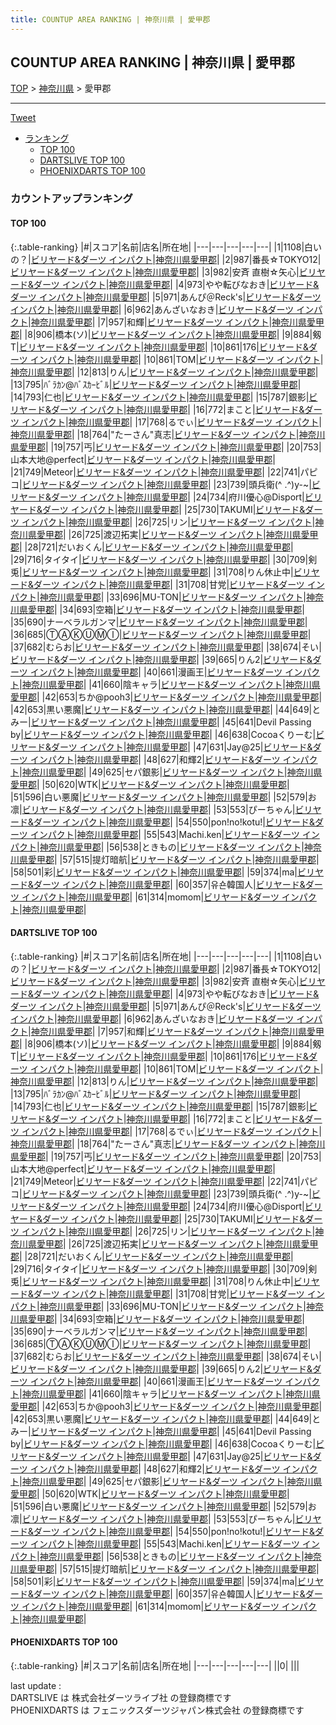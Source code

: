 ```yaml
---
title: COUNTUP AREA RANKING | 神奈川県 | 愛甲郡
---
```

## COUNTUP AREA RANKING | 神奈川県 | 愛甲郡

[TOP](/darts/rank/) > [神奈川県](/darts/rank/神奈川県/) > 愛甲郡

___

<a href="https://twitter.com/share?ref_src=twsrc%5Etfw" data-text="COUNTUP AREA RANKING | 神奈川県愛甲郡" class="twitter-share-button" data-hashtags="DARTSLIVE,PHOENIXDARTS,darts,ダーツ" data-show-count="false">Tweet</a>

* [ランキング](#カウントアップランキング)
    * [TOP 100](#top-100)
    * [DARTSLIVE TOP 100](#dartslive-top-100)
    * [PHOENIXDARTS TOP 100](#phoenixdarts-top-100)

### カウントアップランキング

#### TOP 100



{:.table-ranking}
|#|スコア|名前|店名|所在地|
|---|---|---|---|---|
|1|1108|<span class="rank-name-dl">白いの？</span>|<a href="https://search.dartslive.com/jp/shop/c2b09e192a721fc60d9b047a20a7ba1e">ビリヤード&ダーツ インパクト</a>|<a href="/darts/rank/神奈川県/愛甲郡">神奈川県愛甲郡</a>|
|2|987|<span class="rank-name-dl">番長☆TOKYO12</span>|<a href="https://search.dartslive.com/jp/shop/c2b09e192a721fc60d9b047a20a7ba1e">ビリヤード&ダーツ インパクト</a>|<a href="/darts/rank/神奈川県/愛甲郡">神奈川県愛甲郡</a>|
|3|982|<span class="rank-name-dl">安斉 直樹☆矢心</span>|<a href="https://search.dartslive.com/jp/shop/c2b09e192a721fc60d9b047a20a7ba1e">ビリヤード&ダーツ インパクト</a>|<a href="/darts/rank/神奈川県/愛甲郡">神奈川県愛甲郡</a>|
|4|973|<span class="rank-name-dl">やや転びなおき</span>|<a href="https://search.dartslive.com/jp/shop/c2b09e192a721fc60d9b047a20a7ba1e">ビリヤード&ダーツ インパクト</a>|<a href="/darts/rank/神奈川県/愛甲郡">神奈川県愛甲郡</a>|
|5|971|<span class="rank-name-dl">あんぴ＠Reck&#x27;s</span>|<a href="https://search.dartslive.com/jp/shop/c2b09e192a721fc60d9b047a20a7ba1e">ビリヤード&ダーツ インパクト</a>|<a href="/darts/rank/神奈川県/愛甲郡">神奈川県愛甲郡</a>|
|6|962|<span class="rank-name-dl">あんざいなおき</span>|<a href="https://search.dartslive.com/jp/shop/c2b09e192a721fc60d9b047a20a7ba1e">ビリヤード&ダーツ インパクト</a>|<a href="/darts/rank/神奈川県/愛甲郡">神奈川県愛甲郡</a>|
|7|957|<span class="rank-name-dl">和輝</span>|<a href="https://search.dartslive.com/jp/shop/c2b09e192a721fc60d9b047a20a7ba1e">ビリヤード&ダーツ インパクト</a>|<a href="/darts/rank/神奈川県/愛甲郡">神奈川県愛甲郡</a>|
|8|906|<span class="rank-name-dl">橋本(ソ)</span>|<a href="https://search.dartslive.com/jp/shop/c2b09e192a721fc60d9b047a20a7ba1e">ビリヤード&ダーツ インパクト</a>|<a href="/darts/rank/神奈川県/愛甲郡">神奈川県愛甲郡</a>|
|9|884|<span class="rank-name-dl">剱T</span>|<a href="https://search.dartslive.com/jp/shop/c2b09e192a721fc60d9b047a20a7ba1e">ビリヤード&ダーツ インパクト</a>|<a href="/darts/rank/神奈川県/愛甲郡">神奈川県愛甲郡</a>|
|10|861|<span class="rank-name-dl">176</span>|<a href="https://search.dartslive.com/jp/shop/c2b09e192a721fc60d9b047a20a7ba1e">ビリヤード&ダーツ インパクト</a>|<a href="/darts/rank/神奈川県/愛甲郡">神奈川県愛甲郡</a>|
|10|861|<span class="rank-name-dl">TOM</span>|<a href="https://search.dartslive.com/jp/shop/c2b09e192a721fc60d9b047a20a7ba1e">ビリヤード&ダーツ インパクト</a>|<a href="/darts/rank/神奈川県/愛甲郡">神奈川県愛甲郡</a>|
|12|813|<span class="rank-name-dl">りん</span>|<a href="https://search.dartslive.com/jp/shop/c2b09e192a721fc60d9b047a20a7ba1e">ビリヤード&ダーツ インパクト</a>|<a href="/darts/rank/神奈川県/愛甲郡">神奈川県愛甲郡</a>|
|13|795|<span class="rank-name-dl">ﾊﾞﾗｶﾝ@ﾊﾞｽｶｰﾋﾞﾙ</span>|<a href="https://search.dartslive.com/jp/shop/c2b09e192a721fc60d9b047a20a7ba1e">ビリヤード&ダーツ インパクト</a>|<a href="/darts/rank/神奈川県/愛甲郡">神奈川県愛甲郡</a>|
|14|793|<span class="rank-name-dl">仁也</span>|<a href="https://search.dartslive.com/jp/shop/c2b09e192a721fc60d9b047a20a7ba1e">ビリヤード&ダーツ インパクト</a>|<a href="/darts/rank/神奈川県/愛甲郡">神奈川県愛甲郡</a>|
|15|787|<span class="rank-name-dl">銀影</span>|<a href="https://search.dartslive.com/jp/shop/c2b09e192a721fc60d9b047a20a7ba1e">ビリヤード&ダーツ インパクト</a>|<a href="/darts/rank/神奈川県/愛甲郡">神奈川県愛甲郡</a>|
|16|772|<span class="rank-name-dl">まこと</span>|<a href="https://search.dartslive.com/jp/shop/c2b09e192a721fc60d9b047a20a7ba1e">ビリヤード&ダーツ インパクト</a>|<a href="/darts/rank/神奈川県/愛甲郡">神奈川県愛甲郡</a>|
|17|768|<span class="rank-name-dl">るでぃ</span>|<a href="https://search.dartslive.com/jp/shop/c2b09e192a721fc60d9b047a20a7ba1e">ビリヤード&ダーツ インパクト</a>|<a href="/darts/rank/神奈川県/愛甲郡">神奈川県愛甲郡</a>|
|18|764|<span class="rank-name-dl">&quot;たーさん&quot;真志</span>|<a href="https://search.dartslive.com/jp/shop/c2b09e192a721fc60d9b047a20a7ba1e">ビリヤード&ダーツ インパクト</a>|<a href="/darts/rank/神奈川県/愛甲郡">神奈川県愛甲郡</a>|
|19|757|<span class="rank-name-dl">丐</span>|<a href="https://search.dartslive.com/jp/shop/c2b09e192a721fc60d9b047a20a7ba1e">ビリヤード&ダーツ インパクト</a>|<a href="/darts/rank/神奈川県/愛甲郡">神奈川県愛甲郡</a>|
|20|753|<span class="rank-name-dl">山本大地@perfect</span>|<a href="https://search.dartslive.com/jp/shop/c2b09e192a721fc60d9b047a20a7ba1e">ビリヤード&ダーツ インパクト</a>|<a href="/darts/rank/神奈川県/愛甲郡">神奈川県愛甲郡</a>|
|21|749|<span class="rank-name-dl">Meteor</span>|<a href="https://search.dartslive.com/jp/shop/c2b09e192a721fc60d9b047a20a7ba1e">ビリヤード&ダーツ インパクト</a>|<a href="/darts/rank/神奈川県/愛甲郡">神奈川県愛甲郡</a>|
|22|741|<span class="rank-name-dl">パピコ</span>|<a href="https://search.dartslive.com/jp/shop/c2b09e192a721fc60d9b047a20a7ba1e">ビリヤード&ダーツ インパクト</a>|<a href="/darts/rank/神奈川県/愛甲郡">神奈川県愛甲郡</a>|
|23|739|<span class="rank-name-dl">頭兵衛(^ .^)y-~</span>|<a href="https://search.dartslive.com/jp/shop/c2b09e192a721fc60d9b047a20a7ba1e">ビリヤード&ダーツ インパクト</a>|<a href="/darts/rank/神奈川県/愛甲郡">神奈川県愛甲郡</a>|
|24|734|<span class="rank-name-dl">府川優心@Disport</span>|<a href="https://search.dartslive.com/jp/shop/c2b09e192a721fc60d9b047a20a7ba1e">ビリヤード&ダーツ インパクト</a>|<a href="/darts/rank/神奈川県/愛甲郡">神奈川県愛甲郡</a>|
|25|730|<span class="rank-name-dl">TAKUMI</span>|<a href="https://search.dartslive.com/jp/shop/c2b09e192a721fc60d9b047a20a7ba1e">ビリヤード&ダーツ インパクト</a>|<a href="/darts/rank/神奈川県/愛甲郡">神奈川県愛甲郡</a>|
|26|725|<span class="rank-name-dl">リン</span>|<a href="https://search.dartslive.com/jp/shop/c2b09e192a721fc60d9b047a20a7ba1e">ビリヤード&ダーツ インパクト</a>|<a href="/darts/rank/神奈川県/愛甲郡">神奈川県愛甲郡</a>|
|26|725|<span class="rank-name-dl">渡辺拓実</span>|<a href="https://search.dartslive.com/jp/shop/c2b09e192a721fc60d9b047a20a7ba1e">ビリヤード&ダーツ インパクト</a>|<a href="/darts/rank/神奈川県/愛甲郡">神奈川県愛甲郡</a>|
|28|721|<span class="rank-name-dl">だいおくん</span>|<a href="https://search.dartslive.com/jp/shop/c2b09e192a721fc60d9b047a20a7ba1e">ビリヤード&ダーツ インパクト</a>|<a href="/darts/rank/神奈川県/愛甲郡">神奈川県愛甲郡</a>|
|29|716|<span class="rank-name-dl">タイタイ</span>|<a href="https://search.dartslive.com/jp/shop/c2b09e192a721fc60d9b047a20a7ba1e">ビリヤード&ダーツ インパクト</a>|<a href="/darts/rank/神奈川県/愛甲郡">神奈川県愛甲郡</a>|
|30|709|<span class="rank-name-dl">剣兎</span>|<a href="https://search.dartslive.com/jp/shop/c2b09e192a721fc60d9b047a20a7ba1e">ビリヤード&ダーツ インパクト</a>|<a href="/darts/rank/神奈川県/愛甲郡">神奈川県愛甲郡</a>|
|31|708|<span class="rank-name-dl">りん休止中</span>|<a href="https://search.dartslive.com/jp/shop/c2b09e192a721fc60d9b047a20a7ba1e">ビリヤード&ダーツ インパクト</a>|<a href="/darts/rank/神奈川県/愛甲郡">神奈川県愛甲郡</a>|
|31|708|<span class="rank-name-dl">甘党</span>|<a href="https://search.dartslive.com/jp/shop/c2b09e192a721fc60d9b047a20a7ba1e">ビリヤード&ダーツ インパクト</a>|<a href="/darts/rank/神奈川県/愛甲郡">神奈川県愛甲郡</a>|
|33|696|<span class="rank-name-dl">MU-TON</span>|<a href="https://search.dartslive.com/jp/shop/c2b09e192a721fc60d9b047a20a7ba1e">ビリヤード&ダーツ インパクト</a>|<a href="/darts/rank/神奈川県/愛甲郡">神奈川県愛甲郡</a>|
|34|693|<span class="rank-name-dl">空箱</span>|<a href="https://search.dartslive.com/jp/shop/c2b09e192a721fc60d9b047a20a7ba1e">ビリヤード&ダーツ インパクト</a>|<a href="/darts/rank/神奈川県/愛甲郡">神奈川県愛甲郡</a>|
|35|690|<span class="rank-name-dl">ナーベラルガンマ</span>|<a href="https://search.dartslive.com/jp/shop/c2b09e192a721fc60d9b047a20a7ba1e">ビリヤード&ダーツ インパクト</a>|<a href="/darts/rank/神奈川県/愛甲郡">神奈川県愛甲郡</a>|
|36|685|<span class="rank-name-dl">ⓉⒶⓀⓊⓂⒾ</span>|<a href="https://search.dartslive.com/jp/shop/c2b09e192a721fc60d9b047a20a7ba1e">ビリヤード&ダーツ インパクト</a>|<a href="/darts/rank/神奈川県/愛甲郡">神奈川県愛甲郡</a>|
|37|682|<span class="rank-name-dl">むらお</span>|<a href="https://search.dartslive.com/jp/shop/c2b09e192a721fc60d9b047a20a7ba1e">ビリヤード&ダーツ インパクト</a>|<a href="/darts/rank/神奈川県/愛甲郡">神奈川県愛甲郡</a>|
|38|674|<span class="rank-name-dl">そい</span>|<a href="https://search.dartslive.com/jp/shop/c2b09e192a721fc60d9b047a20a7ba1e">ビリヤード&ダーツ インパクト</a>|<a href="/darts/rank/神奈川県/愛甲郡">神奈川県愛甲郡</a>|
|39|665|<span class="rank-name-dl">りん2</span>|<a href="https://search.dartslive.com/jp/shop/c2b09e192a721fc60d9b047a20a7ba1e">ビリヤード&ダーツ インパクト</a>|<a href="/darts/rank/神奈川県/愛甲郡">神奈川県愛甲郡</a>|
|40|661|<span class="rank-name-dl">漫画王</span>|<a href="https://search.dartslive.com/jp/shop/c2b09e192a721fc60d9b047a20a7ba1e">ビリヤード&ダーツ インパクト</a>|<a href="/darts/rank/神奈川県/愛甲郡">神奈川県愛甲郡</a>|
|41|660|<span class="rank-name-dl">陰キャラ</span>|<a href="https://search.dartslive.com/jp/shop/c2b09e192a721fc60d9b047a20a7ba1e">ビリヤード&ダーツ インパクト</a>|<a href="/darts/rank/神奈川県/愛甲郡">神奈川県愛甲郡</a>|
|42|653|<span class="rank-name-dl">ちか@pooh3</span>|<a href="https://search.dartslive.com/jp/shop/c2b09e192a721fc60d9b047a20a7ba1e">ビリヤード&ダーツ インパクト</a>|<a href="/darts/rank/神奈川県/愛甲郡">神奈川県愛甲郡</a>|
|42|653|<span class="rank-name-dl">黒い悪魔</span>|<a href="https://search.dartslive.com/jp/shop/c2b09e192a721fc60d9b047a20a7ba1e">ビリヤード&ダーツ インパクト</a>|<a href="/darts/rank/神奈川県/愛甲郡">神奈川県愛甲郡</a>|
|44|649|<span class="rank-name-dl">とみー</span>|<a href="https://search.dartslive.com/jp/shop/c2b09e192a721fc60d9b047a20a7ba1e">ビリヤード&ダーツ インパクト</a>|<a href="/darts/rank/神奈川県/愛甲郡">神奈川県愛甲郡</a>|
|45|641|<span class="rank-name-dl">Devil Passing by</span>|<a href="https://search.dartslive.com/jp/shop/c2b09e192a721fc60d9b047a20a7ba1e">ビリヤード&ダーツ インパクト</a>|<a href="/darts/rank/神奈川県/愛甲郡">神奈川県愛甲郡</a>|
|46|638|<span class="rank-name-dl">Cocoaくりーむ</span>|<a href="https://search.dartslive.com/jp/shop/c2b09e192a721fc60d9b047a20a7ba1e">ビリヤード&ダーツ インパクト</a>|<a href="/darts/rank/神奈川県/愛甲郡">神奈川県愛甲郡</a>|
|47|631|<span class="rank-name-dl">Jay@25</span>|<a href="https://search.dartslive.com/jp/shop/c2b09e192a721fc60d9b047a20a7ba1e">ビリヤード&ダーツ インパクト</a>|<a href="/darts/rank/神奈川県/愛甲郡">神奈川県愛甲郡</a>|
|48|627|<span class="rank-name-dl">和輝2</span>|<a href="https://search.dartslive.com/jp/shop/c2b09e192a721fc60d9b047a20a7ba1e">ビリヤード&ダーツ インパクト</a>|<a href="/darts/rank/神奈川県/愛甲郡">神奈川県愛甲郡</a>|
|49|625|<span class="rank-name-dl">セパ銀影</span>|<a href="https://search.dartslive.com/jp/shop/c2b09e192a721fc60d9b047a20a7ba1e">ビリヤード&ダーツ インパクト</a>|<a href="/darts/rank/神奈川県/愛甲郡">神奈川県愛甲郡</a>|
|50|620|<span class="rank-name-dl">WTK</span>|<a href="https://search.dartslive.com/jp/shop/c2b09e192a721fc60d9b047a20a7ba1e">ビリヤード&ダーツ インパクト</a>|<a href="/darts/rank/神奈川県/愛甲郡">神奈川県愛甲郡</a>|
|51|596|<span class="rank-name-dl">白い悪魔</span>|<a href="https://search.dartslive.com/jp/shop/c2b09e192a721fc60d9b047a20a7ba1e">ビリヤード&ダーツ インパクト</a>|<a href="/darts/rank/神奈川県/愛甲郡">神奈川県愛甲郡</a>|
|52|579|<span class="rank-name-dl">お凛</span>|<a href="https://search.dartslive.com/jp/shop/c2b09e192a721fc60d9b047a20a7ba1e">ビリヤード&ダーツ インパクト</a>|<a href="/darts/rank/神奈川県/愛甲郡">神奈川県愛甲郡</a>|
|53|553|<span class="rank-name-dl">ぴーちゃん</span>|<a href="https://search.dartslive.com/jp/shop/c2b09e192a721fc60d9b047a20a7ba1e">ビリヤード&ダーツ インパクト</a>|<a href="/darts/rank/神奈川県/愛甲郡">神奈川県愛甲郡</a>|
|54|550|<span class="rank-name-dl">pon!no!kotu!</span>|<a href="https://search.dartslive.com/jp/shop/c2b09e192a721fc60d9b047a20a7ba1e">ビリヤード&ダーツ インパクト</a>|<a href="/darts/rank/神奈川県/愛甲郡">神奈川県愛甲郡</a>|
|55|543|<span class="rank-name-dl">Machi.ken</span>|<a href="https://search.dartslive.com/jp/shop/c2b09e192a721fc60d9b047a20a7ba1e">ビリヤード&ダーツ インパクト</a>|<a href="/darts/rank/神奈川県/愛甲郡">神奈川県愛甲郡</a>|
|56|538|<span class="rank-name-dl">ときもの</span>|<a href="https://search.dartslive.com/jp/shop/c2b09e192a721fc60d9b047a20a7ba1e">ビリヤード&ダーツ インパクト</a>|<a href="/darts/rank/神奈川県/愛甲郡">神奈川県愛甲郡</a>|
|57|515|<span class="rank-name-dl">提灯暗航</span>|<a href="https://search.dartslive.com/jp/shop/c2b09e192a721fc60d9b047a20a7ba1e">ビリヤード&ダーツ インパクト</a>|<a href="/darts/rank/神奈川県/愛甲郡">神奈川県愛甲郡</a>|
|58|501|<span class="rank-name-dl">彩</span>|<a href="https://search.dartslive.com/jp/shop/c2b09e192a721fc60d9b047a20a7ba1e">ビリヤード&ダーツ インパクト</a>|<a href="/darts/rank/神奈川県/愛甲郡">神奈川県愛甲郡</a>|
|59|374|<span class="rank-name-dl">ma</span>|<a href="https://search.dartslive.com/jp/shop/c2b09e192a721fc60d9b047a20a7ba1e">ビリヤード&ダーツ インパクト</a>|<a href="/darts/rank/神奈川県/愛甲郡">神奈川県愛甲郡</a>|
|60|357|<span class="rank-name-dl">유숀韓国人</span>|<a href="https://search.dartslive.com/jp/shop/c2b09e192a721fc60d9b047a20a7ba1e">ビリヤード&ダーツ インパクト</a>|<a href="/darts/rank/神奈川県/愛甲郡">神奈川県愛甲郡</a>|
|61|314|<span class="rank-name-dl">momom</span>|<a href="https://search.dartslive.com/jp/shop/c2b09e192a721fc60d9b047a20a7ba1e">ビリヤード&ダーツ インパクト</a>|<a href="/darts/rank/神奈川県/愛甲郡">神奈川県愛甲郡</a>|


#### DARTSLIVE TOP 100



{:.table-ranking}
|#|スコア|名前|店名|所在地|
|---|---|---|---|---|
|1|1108|<span class="rank-name-dl">白いの？</span>|<a href="https://search.dartslive.com/jp/shop/c2b09e192a721fc60d9b047a20a7ba1e">ビリヤード&ダーツ インパクト</a>|<a href="/darts/rank/神奈川県/愛甲郡">神奈川県愛甲郡</a>|
|2|987|<span class="rank-name-dl">番長☆TOKYO12</span>|<a href="https://search.dartslive.com/jp/shop/c2b09e192a721fc60d9b047a20a7ba1e">ビリヤード&ダーツ インパクト</a>|<a href="/darts/rank/神奈川県/愛甲郡">神奈川県愛甲郡</a>|
|3|982|<span class="rank-name-dl">安斉 直樹☆矢心</span>|<a href="https://search.dartslive.com/jp/shop/c2b09e192a721fc60d9b047a20a7ba1e">ビリヤード&ダーツ インパクト</a>|<a href="/darts/rank/神奈川県/愛甲郡">神奈川県愛甲郡</a>|
|4|973|<span class="rank-name-dl">やや転びなおき</span>|<a href="https://search.dartslive.com/jp/shop/c2b09e192a721fc60d9b047a20a7ba1e">ビリヤード&ダーツ インパクト</a>|<a href="/darts/rank/神奈川県/愛甲郡">神奈川県愛甲郡</a>|
|5|971|<span class="rank-name-dl">あんぴ＠Reck&#x27;s</span>|<a href="https://search.dartslive.com/jp/shop/c2b09e192a721fc60d9b047a20a7ba1e">ビリヤード&ダーツ インパクト</a>|<a href="/darts/rank/神奈川県/愛甲郡">神奈川県愛甲郡</a>|
|6|962|<span class="rank-name-dl">あんざいなおき</span>|<a href="https://search.dartslive.com/jp/shop/c2b09e192a721fc60d9b047a20a7ba1e">ビリヤード&ダーツ インパクト</a>|<a href="/darts/rank/神奈川県/愛甲郡">神奈川県愛甲郡</a>|
|7|957|<span class="rank-name-dl">和輝</span>|<a href="https://search.dartslive.com/jp/shop/c2b09e192a721fc60d9b047a20a7ba1e">ビリヤード&ダーツ インパクト</a>|<a href="/darts/rank/神奈川県/愛甲郡">神奈川県愛甲郡</a>|
|8|906|<span class="rank-name-dl">橋本(ソ)</span>|<a href="https://search.dartslive.com/jp/shop/c2b09e192a721fc60d9b047a20a7ba1e">ビリヤード&ダーツ インパクト</a>|<a href="/darts/rank/神奈川県/愛甲郡">神奈川県愛甲郡</a>|
|9|884|<span class="rank-name-dl">剱T</span>|<a href="https://search.dartslive.com/jp/shop/c2b09e192a721fc60d9b047a20a7ba1e">ビリヤード&ダーツ インパクト</a>|<a href="/darts/rank/神奈川県/愛甲郡">神奈川県愛甲郡</a>|
|10|861|<span class="rank-name-dl">176</span>|<a href="https://search.dartslive.com/jp/shop/c2b09e192a721fc60d9b047a20a7ba1e">ビリヤード&ダーツ インパクト</a>|<a href="/darts/rank/神奈川県/愛甲郡">神奈川県愛甲郡</a>|
|10|861|<span class="rank-name-dl">TOM</span>|<a href="https://search.dartslive.com/jp/shop/c2b09e192a721fc60d9b047a20a7ba1e">ビリヤード&ダーツ インパクト</a>|<a href="/darts/rank/神奈川県/愛甲郡">神奈川県愛甲郡</a>|
|12|813|<span class="rank-name-dl">りん</span>|<a href="https://search.dartslive.com/jp/shop/c2b09e192a721fc60d9b047a20a7ba1e">ビリヤード&ダーツ インパクト</a>|<a href="/darts/rank/神奈川県/愛甲郡">神奈川県愛甲郡</a>|
|13|795|<span class="rank-name-dl">ﾊﾞﾗｶﾝ@ﾊﾞｽｶｰﾋﾞﾙ</span>|<a href="https://search.dartslive.com/jp/shop/c2b09e192a721fc60d9b047a20a7ba1e">ビリヤード&ダーツ インパクト</a>|<a href="/darts/rank/神奈川県/愛甲郡">神奈川県愛甲郡</a>|
|14|793|<span class="rank-name-dl">仁也</span>|<a href="https://search.dartslive.com/jp/shop/c2b09e192a721fc60d9b047a20a7ba1e">ビリヤード&ダーツ インパクト</a>|<a href="/darts/rank/神奈川県/愛甲郡">神奈川県愛甲郡</a>|
|15|787|<span class="rank-name-dl">銀影</span>|<a href="https://search.dartslive.com/jp/shop/c2b09e192a721fc60d9b047a20a7ba1e">ビリヤード&ダーツ インパクト</a>|<a href="/darts/rank/神奈川県/愛甲郡">神奈川県愛甲郡</a>|
|16|772|<span class="rank-name-dl">まこと</span>|<a href="https://search.dartslive.com/jp/shop/c2b09e192a721fc60d9b047a20a7ba1e">ビリヤード&ダーツ インパクト</a>|<a href="/darts/rank/神奈川県/愛甲郡">神奈川県愛甲郡</a>|
|17|768|<span class="rank-name-dl">るでぃ</span>|<a href="https://search.dartslive.com/jp/shop/c2b09e192a721fc60d9b047a20a7ba1e">ビリヤード&ダーツ インパクト</a>|<a href="/darts/rank/神奈川県/愛甲郡">神奈川県愛甲郡</a>|
|18|764|<span class="rank-name-dl">&quot;たーさん&quot;真志</span>|<a href="https://search.dartslive.com/jp/shop/c2b09e192a721fc60d9b047a20a7ba1e">ビリヤード&ダーツ インパクト</a>|<a href="/darts/rank/神奈川県/愛甲郡">神奈川県愛甲郡</a>|
|19|757|<span class="rank-name-dl">丐</span>|<a href="https://search.dartslive.com/jp/shop/c2b09e192a721fc60d9b047a20a7ba1e">ビリヤード&ダーツ インパクト</a>|<a href="/darts/rank/神奈川県/愛甲郡">神奈川県愛甲郡</a>|
|20|753|<span class="rank-name-dl">山本大地@perfect</span>|<a href="https://search.dartslive.com/jp/shop/c2b09e192a721fc60d9b047a20a7ba1e">ビリヤード&ダーツ インパクト</a>|<a href="/darts/rank/神奈川県/愛甲郡">神奈川県愛甲郡</a>|
|21|749|<span class="rank-name-dl">Meteor</span>|<a href="https://search.dartslive.com/jp/shop/c2b09e192a721fc60d9b047a20a7ba1e">ビリヤード&ダーツ インパクト</a>|<a href="/darts/rank/神奈川県/愛甲郡">神奈川県愛甲郡</a>|
|22|741|<span class="rank-name-dl">パピコ</span>|<a href="https://search.dartslive.com/jp/shop/c2b09e192a721fc60d9b047a20a7ba1e">ビリヤード&ダーツ インパクト</a>|<a href="/darts/rank/神奈川県/愛甲郡">神奈川県愛甲郡</a>|
|23|739|<span class="rank-name-dl">頭兵衛(^ .^)y-~</span>|<a href="https://search.dartslive.com/jp/shop/c2b09e192a721fc60d9b047a20a7ba1e">ビリヤード&ダーツ インパクト</a>|<a href="/darts/rank/神奈川県/愛甲郡">神奈川県愛甲郡</a>|
|24|734|<span class="rank-name-dl">府川優心@Disport</span>|<a href="https://search.dartslive.com/jp/shop/c2b09e192a721fc60d9b047a20a7ba1e">ビリヤード&ダーツ インパクト</a>|<a href="/darts/rank/神奈川県/愛甲郡">神奈川県愛甲郡</a>|
|25|730|<span class="rank-name-dl">TAKUMI</span>|<a href="https://search.dartslive.com/jp/shop/c2b09e192a721fc60d9b047a20a7ba1e">ビリヤード&ダーツ インパクト</a>|<a href="/darts/rank/神奈川県/愛甲郡">神奈川県愛甲郡</a>|
|26|725|<span class="rank-name-dl">リン</span>|<a href="https://search.dartslive.com/jp/shop/c2b09e192a721fc60d9b047a20a7ba1e">ビリヤード&ダーツ インパクト</a>|<a href="/darts/rank/神奈川県/愛甲郡">神奈川県愛甲郡</a>|
|26|725|<span class="rank-name-dl">渡辺拓実</span>|<a href="https://search.dartslive.com/jp/shop/c2b09e192a721fc60d9b047a20a7ba1e">ビリヤード&ダーツ インパクト</a>|<a href="/darts/rank/神奈川県/愛甲郡">神奈川県愛甲郡</a>|
|28|721|<span class="rank-name-dl">だいおくん</span>|<a href="https://search.dartslive.com/jp/shop/c2b09e192a721fc60d9b047a20a7ba1e">ビリヤード&ダーツ インパクト</a>|<a href="/darts/rank/神奈川県/愛甲郡">神奈川県愛甲郡</a>|
|29|716|<span class="rank-name-dl">タイタイ</span>|<a href="https://search.dartslive.com/jp/shop/c2b09e192a721fc60d9b047a20a7ba1e">ビリヤード&ダーツ インパクト</a>|<a href="/darts/rank/神奈川県/愛甲郡">神奈川県愛甲郡</a>|
|30|709|<span class="rank-name-dl">剣兎</span>|<a href="https://search.dartslive.com/jp/shop/c2b09e192a721fc60d9b047a20a7ba1e">ビリヤード&ダーツ インパクト</a>|<a href="/darts/rank/神奈川県/愛甲郡">神奈川県愛甲郡</a>|
|31|708|<span class="rank-name-dl">りん休止中</span>|<a href="https://search.dartslive.com/jp/shop/c2b09e192a721fc60d9b047a20a7ba1e">ビリヤード&ダーツ インパクト</a>|<a href="/darts/rank/神奈川県/愛甲郡">神奈川県愛甲郡</a>|
|31|708|<span class="rank-name-dl">甘党</span>|<a href="https://search.dartslive.com/jp/shop/c2b09e192a721fc60d9b047a20a7ba1e">ビリヤード&ダーツ インパクト</a>|<a href="/darts/rank/神奈川県/愛甲郡">神奈川県愛甲郡</a>|
|33|696|<span class="rank-name-dl">MU-TON</span>|<a href="https://search.dartslive.com/jp/shop/c2b09e192a721fc60d9b047a20a7ba1e">ビリヤード&ダーツ インパクト</a>|<a href="/darts/rank/神奈川県/愛甲郡">神奈川県愛甲郡</a>|
|34|693|<span class="rank-name-dl">空箱</span>|<a href="https://search.dartslive.com/jp/shop/c2b09e192a721fc60d9b047a20a7ba1e">ビリヤード&ダーツ インパクト</a>|<a href="/darts/rank/神奈川県/愛甲郡">神奈川県愛甲郡</a>|
|35|690|<span class="rank-name-dl">ナーベラルガンマ</span>|<a href="https://search.dartslive.com/jp/shop/c2b09e192a721fc60d9b047a20a7ba1e">ビリヤード&ダーツ インパクト</a>|<a href="/darts/rank/神奈川県/愛甲郡">神奈川県愛甲郡</a>|
|36|685|<span class="rank-name-dl">ⓉⒶⓀⓊⓂⒾ</span>|<a href="https://search.dartslive.com/jp/shop/c2b09e192a721fc60d9b047a20a7ba1e">ビリヤード&ダーツ インパクト</a>|<a href="/darts/rank/神奈川県/愛甲郡">神奈川県愛甲郡</a>|
|37|682|<span class="rank-name-dl">むらお</span>|<a href="https://search.dartslive.com/jp/shop/c2b09e192a721fc60d9b047a20a7ba1e">ビリヤード&ダーツ インパクト</a>|<a href="/darts/rank/神奈川県/愛甲郡">神奈川県愛甲郡</a>|
|38|674|<span class="rank-name-dl">そい</span>|<a href="https://search.dartslive.com/jp/shop/c2b09e192a721fc60d9b047a20a7ba1e">ビリヤード&ダーツ インパクト</a>|<a href="/darts/rank/神奈川県/愛甲郡">神奈川県愛甲郡</a>|
|39|665|<span class="rank-name-dl">りん2</span>|<a href="https://search.dartslive.com/jp/shop/c2b09e192a721fc60d9b047a20a7ba1e">ビリヤード&ダーツ インパクト</a>|<a href="/darts/rank/神奈川県/愛甲郡">神奈川県愛甲郡</a>|
|40|661|<span class="rank-name-dl">漫画王</span>|<a href="https://search.dartslive.com/jp/shop/c2b09e192a721fc60d9b047a20a7ba1e">ビリヤード&ダーツ インパクト</a>|<a href="/darts/rank/神奈川県/愛甲郡">神奈川県愛甲郡</a>|
|41|660|<span class="rank-name-dl">陰キャラ</span>|<a href="https://search.dartslive.com/jp/shop/c2b09e192a721fc60d9b047a20a7ba1e">ビリヤード&ダーツ インパクト</a>|<a href="/darts/rank/神奈川県/愛甲郡">神奈川県愛甲郡</a>|
|42|653|<span class="rank-name-dl">ちか@pooh3</span>|<a href="https://search.dartslive.com/jp/shop/c2b09e192a721fc60d9b047a20a7ba1e">ビリヤード&ダーツ インパクト</a>|<a href="/darts/rank/神奈川県/愛甲郡">神奈川県愛甲郡</a>|
|42|653|<span class="rank-name-dl">黒い悪魔</span>|<a href="https://search.dartslive.com/jp/shop/c2b09e192a721fc60d9b047a20a7ba1e">ビリヤード&ダーツ インパクト</a>|<a href="/darts/rank/神奈川県/愛甲郡">神奈川県愛甲郡</a>|
|44|649|<span class="rank-name-dl">とみー</span>|<a href="https://search.dartslive.com/jp/shop/c2b09e192a721fc60d9b047a20a7ba1e">ビリヤード&ダーツ インパクト</a>|<a href="/darts/rank/神奈川県/愛甲郡">神奈川県愛甲郡</a>|
|45|641|<span class="rank-name-dl">Devil Passing by</span>|<a href="https://search.dartslive.com/jp/shop/c2b09e192a721fc60d9b047a20a7ba1e">ビリヤード&ダーツ インパクト</a>|<a href="/darts/rank/神奈川県/愛甲郡">神奈川県愛甲郡</a>|
|46|638|<span class="rank-name-dl">Cocoaくりーむ</span>|<a href="https://search.dartslive.com/jp/shop/c2b09e192a721fc60d9b047a20a7ba1e">ビリヤード&ダーツ インパクト</a>|<a href="/darts/rank/神奈川県/愛甲郡">神奈川県愛甲郡</a>|
|47|631|<span class="rank-name-dl">Jay@25</span>|<a href="https://search.dartslive.com/jp/shop/c2b09e192a721fc60d9b047a20a7ba1e">ビリヤード&ダーツ インパクト</a>|<a href="/darts/rank/神奈川県/愛甲郡">神奈川県愛甲郡</a>|
|48|627|<span class="rank-name-dl">和輝2</span>|<a href="https://search.dartslive.com/jp/shop/c2b09e192a721fc60d9b047a20a7ba1e">ビリヤード&ダーツ インパクト</a>|<a href="/darts/rank/神奈川県/愛甲郡">神奈川県愛甲郡</a>|
|49|625|<span class="rank-name-dl">セパ銀影</span>|<a href="https://search.dartslive.com/jp/shop/c2b09e192a721fc60d9b047a20a7ba1e">ビリヤード&ダーツ インパクト</a>|<a href="/darts/rank/神奈川県/愛甲郡">神奈川県愛甲郡</a>|
|50|620|<span class="rank-name-dl">WTK</span>|<a href="https://search.dartslive.com/jp/shop/c2b09e192a721fc60d9b047a20a7ba1e">ビリヤード&ダーツ インパクト</a>|<a href="/darts/rank/神奈川県/愛甲郡">神奈川県愛甲郡</a>|
|51|596|<span class="rank-name-dl">白い悪魔</span>|<a href="https://search.dartslive.com/jp/shop/c2b09e192a721fc60d9b047a20a7ba1e">ビリヤード&ダーツ インパクト</a>|<a href="/darts/rank/神奈川県/愛甲郡">神奈川県愛甲郡</a>|
|52|579|<span class="rank-name-dl">お凛</span>|<a href="https://search.dartslive.com/jp/shop/c2b09e192a721fc60d9b047a20a7ba1e">ビリヤード&ダーツ インパクト</a>|<a href="/darts/rank/神奈川県/愛甲郡">神奈川県愛甲郡</a>|
|53|553|<span class="rank-name-dl">ぴーちゃん</span>|<a href="https://search.dartslive.com/jp/shop/c2b09e192a721fc60d9b047a20a7ba1e">ビリヤード&ダーツ インパクト</a>|<a href="/darts/rank/神奈川県/愛甲郡">神奈川県愛甲郡</a>|
|54|550|<span class="rank-name-dl">pon!no!kotu!</span>|<a href="https://search.dartslive.com/jp/shop/c2b09e192a721fc60d9b047a20a7ba1e">ビリヤード&ダーツ インパクト</a>|<a href="/darts/rank/神奈川県/愛甲郡">神奈川県愛甲郡</a>|
|55|543|<span class="rank-name-dl">Machi.ken</span>|<a href="https://search.dartslive.com/jp/shop/c2b09e192a721fc60d9b047a20a7ba1e">ビリヤード&ダーツ インパクト</a>|<a href="/darts/rank/神奈川県/愛甲郡">神奈川県愛甲郡</a>|
|56|538|<span class="rank-name-dl">ときもの</span>|<a href="https://search.dartslive.com/jp/shop/c2b09e192a721fc60d9b047a20a7ba1e">ビリヤード&ダーツ インパクト</a>|<a href="/darts/rank/神奈川県/愛甲郡">神奈川県愛甲郡</a>|
|57|515|<span class="rank-name-dl">提灯暗航</span>|<a href="https://search.dartslive.com/jp/shop/c2b09e192a721fc60d9b047a20a7ba1e">ビリヤード&ダーツ インパクト</a>|<a href="/darts/rank/神奈川県/愛甲郡">神奈川県愛甲郡</a>|
|58|501|<span class="rank-name-dl">彩</span>|<a href="https://search.dartslive.com/jp/shop/c2b09e192a721fc60d9b047a20a7ba1e">ビリヤード&ダーツ インパクト</a>|<a href="/darts/rank/神奈川県/愛甲郡">神奈川県愛甲郡</a>|
|59|374|<span class="rank-name-dl">ma</span>|<a href="https://search.dartslive.com/jp/shop/c2b09e192a721fc60d9b047a20a7ba1e">ビリヤード&ダーツ インパクト</a>|<a href="/darts/rank/神奈川県/愛甲郡">神奈川県愛甲郡</a>|
|60|357|<span class="rank-name-dl">유숀韓国人</span>|<a href="https://search.dartslive.com/jp/shop/c2b09e192a721fc60d9b047a20a7ba1e">ビリヤード&ダーツ インパクト</a>|<a href="/darts/rank/神奈川県/愛甲郡">神奈川県愛甲郡</a>|
|61|314|<span class="rank-name-dl">momom</span>|<a href="https://search.dartslive.com/jp/shop/c2b09e192a721fc60d9b047a20a7ba1e">ビリヤード&ダーツ インパクト</a>|<a href="/darts/rank/神奈川県/愛甲郡">神奈川県愛甲郡</a>|


#### PHOENIXDARTS TOP 100



{:.table-ranking}
|#|スコア|名前|店名|所在地|
|---|---|---|---|---|
||0|<span class="rank-name-dl"> </span>|<a href=""></a>|<a href="/darts/rank//"></a>|


<div class="footer border-top border-gray-light mt-5 pt-3 text-right text-gray">
    last update : <span style="font-weight: italic" id="foot_last_modified"></span><br />
    DARTSLIVE は 株式会社ダーツライブ社 の登録商標です<br />
    PHOENIXDARTS は フェニックスダーツジャパン株式会社 の登録商標です<br />
</div>

<script src="https://cdnjs.cloudflare.com/ajax/libs/jquery.tablesorter/2.31.3/js/jquery.tablesorter.min.js" integrity="sha512-qzgd5cYSZcosqpzpn7zF2ZId8f/8CHmFKZ8j7mU4OUXTNRd5g+ZHBPsgKEwoqxCtdQvExE5LprwwPAgoicguNg==" crossorigin="anonymous" referrerpolicy="no-referrer"></script>
<link rel="stylesheet" href="https://cdnjs.cloudflare.com/ajax/libs/jquery.tablesorter/2.31.3/css/theme.default.min.css" integrity="sha512-wghhOJkjQX0Lh3NSWvNKeZ0ZpNn+SPVXX1Qyc9OCaogADktxrBiBdKGDoqVUOyhStvMBmJQ8ZdMHiR3wuEq8+w==" crossorigin="anonymous" referrerpolicy="no-referrer" />
<script>
$(function() {
    $(".table-ranking").tablesorter({sortList:[[0, 0]]});
    $("#foot_last_modified").text(formatDate(new Date(document.lastModified), 'yyyy-MM-dd HH:mm:ss'));
});
</script>

<script async src="https://platform.twitter.com/widgets.js" charset="utf-8"></script>